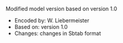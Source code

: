 Modified model version based on version 1.0

* Encoded by: W. Liebermeister
* Based on: version 1.0
* Changes: changes in Sbtab format